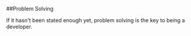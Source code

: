 ##Problem Solving

If it hasn't been stated enough yet, problem solving is the key to being a developer.